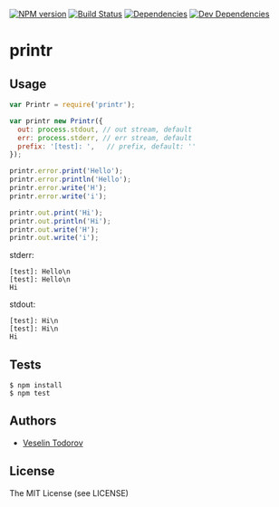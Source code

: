 [![NPM
version](https://img.shields.io/npm/v/printr.svg?style=flat-square)](https://www.npmjs.org/package/printr)
[![Build Status](https://img.shields.io/travis/vesln/printr.svg?style=flat-square)](http://travis-ci.org/vesln/printr)
[![Dependencies](http://img.shields.io/david/vesln/printr.svg?style=flat-square)](https://david-dm.org/vesln/printr)
[![Dev Dependencies](http://img.shields.io/david/dev/vesln/printr.svg?style=flat-square)](https://david-dm.org/vesln/printr)

# printr

## Usage

```js
var Printr = require('printr');

var printr new Printr({
  out: process.stdout, // out stream, default
  err: process.stderr, // err stream, default
  prefix: '[test]: ',   // prefix, default: ''
});

printr.error.print('Hello');
printr.error.println('Hello');
printr.error.write('H');
printr.error.write('i');

printr.out.print('Hi');
printr.out.println('Hi');
printr.out.write('H');
printr.out.write('i');
```

stderr:
```
[test]: Hello\n
[test]: Hello\n
Hi
```

stdout:
```
[test]: Hi\n
[test]: Hi\n
Hi
```

## Tests

```
$ npm install
$ npm test
```

## Authors

- [Veselin Todorov](https://github.com/vesln)

## License

The MIT License (see LICENSE)

